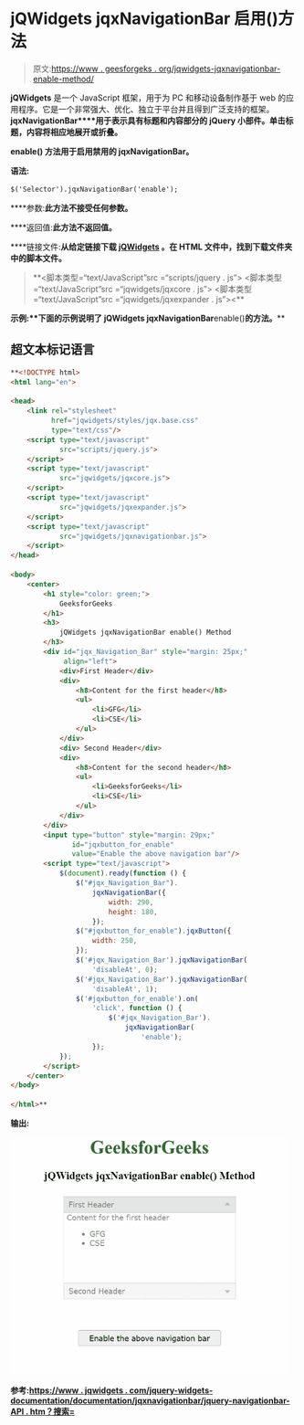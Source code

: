 # jQWidgets jqxNavigationBar 启用()方法

> 原文:[https://www . geesforgeks . org/jqwidgets-jqxnavigationbar-enable-method/](https://www.geeksforgeeks.org/jqwidgets-jqxnavigationbar-enable-method/)

**jQWidgets** 是一个 JavaScript 框架，用于为 PC 和移动设备制作基于 web 的应用程序。它是一个非常强大、优化、独立于平台并且得到广泛支持的框架。**jqxNavigationBar****用于表示具有标题和内容部分的 jQuery 小部件。单击标题，内容将相应地展开或折叠。**

****enable()** 方法用于启用禁用的 jqxNavigationBar。**

****语法:****

```html
$('Selector').jqxNavigationBar('enable');
```

****参数:**此方法不接受任何参数。**

****返回值:**此方法不返回值。**

****链接文件:**从给定链接下载 [jQWidgets](https://www.jqwidgets.com/download/) 。在 HTML 文件中，找到下载文件夹中的脚本文件。**

> <link rel="”stylesheet”" href="”jqwidgets/styles/jqx.base.css”" type="”text/css”"> **<脚本类型=“text/JavaScript”src =“scripts/jquery . js”></脚本>
> <脚本类型=“text/JavaScript”src =“jqwidgets/jqxcore . js”></脚本>
> <脚本类型=“text/JavaScript”src =“jqwidgets/jqxexpander . js”><**

****示例:**下面的示例说明了 jQWidgets jqxNavigationBar****enable()**的方法。****

## ****超文本标记语言****

```html
**<!DOCTYPE html>
<html lang="en">

<head>
    <link rel="stylesheet" 
          href="jqwidgets/styles/jqx.base.css" 
          type="text/css"/>
    <script type="text/javascript" 
            src="scripts/jquery.js">
    </script>
    <script type="text/javascript" 
            src="jqwidgets/jqxcore.js">
    </script>
    <script type="text/javascript" 
            src="jqwidgets/jqxexpander.js">
    </script>
    <script type="text/javascript" 
            src="jqwidgets/jqxnavigationbar.js">
    </script>
</head>

<body>
    <center>
        <h1 style="color: green;">
            GeeksforGeeks
        </h1>
        <h3>
            jQWidgets jqxNavigationBar enable() Method
        </h3>
        <div id="jqx_Navigation_Bar" style="margin: 25px;"
             align="left">
            <div>First Header</div>
            <div>
                <h8>Content for the first header</h8>
                <ul>
                    <li>GFG</li>
                    <li>CSE</li>
                </ul>
            </div>
            <div> Second Header</div>
            <div>
                <h8>Content for the second header</h8>
                <ul>
                    <li>GeeksforGeeks</li>
                    <li>CSE</li>
                </ul>
            </div>
        </div>
        <input type="button" style="margin: 29px;" 
               id="jqxbutton_for_enable" 
               value="Enable the above navigation bar"/>
        <script type="text/javascript">
            $(document).ready(function () {
                $("#jqx_Navigation_Bar").
                    jqxNavigationBar({
                        width: 290,
                        height: 180,
                    });
                $("#jqxbutton_for_enable").jqxButton({
                    width: 250,
                });
                $('#jqx_Navigation_Bar').jqxNavigationBar(
                    'disableAt', 0);
                $('#jqx_Navigation_Bar').jqxNavigationBar(
                    'disableAt', 1);
                $('#jqxbutton_for_enable').on(
                    'click', function () {
                        $('#jqx_Navigation_Bar').
                            jqxNavigationBar(
                                'enable');
                    });
            });
        </script>
    </center>
</body>

</html>**
```

******输出:******

****![](img/43cb869120006cea28fcaa865a92da2f.png)****

******参考:**[https://www . jqwidgets . com/jquery-widgets-documentation/documentation/jqxnavigationbar/jquery-navigationbar-API . htm？搜索=](https://www.jqwidgets.com/jquery-widgets-documentation/documentation/jqxnavigationbar/jquery-navigationbar-api.htm?search=)****